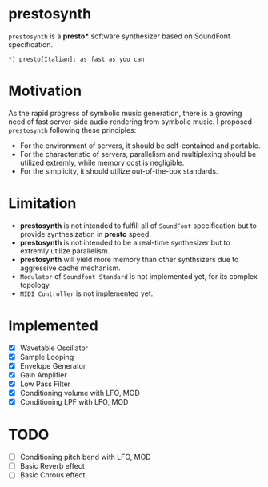 # prestosynth
`prestosynth` is a **presto\*** software synthesizer based on SoundFont specification.
```
*) presto[Italian]: as fast as you can
```
# Motivation
As the rapid progress of symbolic music generation, there is a growing need of fast server-side audio rendering from symbolic music. I proposed `prestosynth` following these principles:
* For the environment of servers, it should be self-contained and portable.
* For the characteristic of servers, parallelism and multiplexing should be utilized extremly, while memory cost is negligible.
* For the simplicity, it should utilize out-of-the-box standards.
# Limitation
* **prestosynth** is not intended to fulfill all of `SoundFont` specification but to provide synthesization in **presto** speed.
* **prestosynth** is not intended to be a real-time synthesizer but to extremly utilize parallelism.
* **prestosynth** will yield more memory than other synthsizers due to aggressive cache mechanism.
* `Modulator` of `Soundfont Standard` is not implemented yet, for its complex topology.
* `MIDI Controller` is not implemented yet.
# Implemented
- [x] Wavetable Oscillator
- [x] Sample Looping
- [x] Envelope Generator
- [x] Gain Amplifier
- [x] Low Pass Filter
- [x] Conditioning volume with LFO, MOD
- [x] Conditioning LPF with LFO, MOD
# TODO
- [ ] Conditioning pitch bend with LFO, MOD
- [ ] Basic Reverb effect
- [ ] Basic Chrous effect
